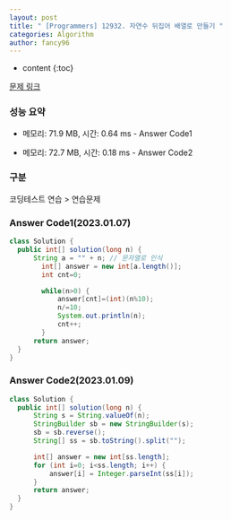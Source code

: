 ```yaml
---
layout: post
title: " [Programmers] 12932. 자연수 뒤집어 배열로 만들기 "
categories: Algorithm
author: fancy96
---
```

* content
{:toc}

[문제 링크](https://school.programmers.co.kr/learn/courses/30/lessons/12932)

### 성능 요약

* 메모리: 71.9 MB, 시간: 0.64 ms - Answer Code1

* 메모리: 72.7 MB, 시간: 0.18 ms - Answer Code2

### 구분

코딩테스트 연습 > 연습문제

### Answer Code1(2023.01.07)

``` java
class Solution {
  public int[] solution(long n) {
      String a = "" + n; // 문자열로 인식
        int[] answer = new int[a.length()];
        int cnt=0;

        while(n>0) {
            answer[cnt]=(int)(n%10);
            n/=10;
            System.out.println(n);
            cnt++;
        }
      return answer;
  }
}
```

### Answer Code2(2023.01.09)

``` java
class Solution {
  public int[] solution(long n) {
      String s = String.valueOf(n);
      StringBuilder sb = new StringBuilder(s);
      sb = sb.reverse();
      String[] ss = sb.toString().split("");

      int[] answer = new int[ss.length];
      for (int i=0; i<ss.length; i++) {
          answer[i] = Integer.parseInt(ss[i]);
      }
      return answer;
  }
}
```

